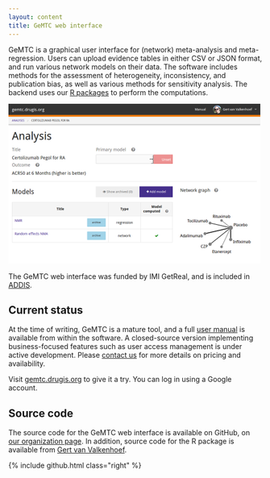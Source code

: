 ```yaml
---
layout: content
title: GeMTC web interface 
---
```


GeMTC is a graphical user interface for (network) meta-analysis and meta-regression.
Users can upload evidence tables in either CSV or JSON format, and run various network models on their data. The software includes methods for the assessment of heterogeneity, inconsistency, and publication bias, as well as various methods for sensitivity analysis.
The backend uses our [R packages](/software/r-packages/) to perform the computations.

<img src="/images/software/gemtc/gemtc.png" class="screen-shot">

The GeMTC web interface was funded by IMI GetReal, and is included in [ADDIS](/software/addis).

Current status
--------------

At the time of writing, GeMTC is a mature tool, and a full [user manual](https://gemtc.drugis.org/manual.html) is available from within the software. A closed-source version implementing business-focused features such as user access management is under active development. Please [contact us](/contact) for more details on pricing and availability.

Visit [gemtc.drugis.org](https://gemtc.drugis.org/) to give it a try.
You can log in using a Google account.

Source code
-----------

The source code for the GeMTC web interface is available on GitHub, on [our organization page](https://github.com/drugis/). In addition, source code for the R package is available from [Gert van Valkenhoef](https://github.com/gertvv/).

{% include github.html class="right" %}
